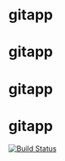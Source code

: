 # gitapp
# gitapp
# gitapp
# gitapp
[![Build Status](https://dev.azure.com/usamahamid/Practice/_apis/build/status%2Fusamazahidsystemsltd.gitapp?branchName=main)](https://dev.azure.com/usamahamid/Practice/_build/latest?definitionId=20&branchName=main)

